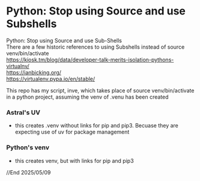# Python: Stop using Source and use Subshells

Python: Stop using Source and use Sub-Shells  
There are a few historic references to using Subshells instead of source venv/bin/activate  
https://kiosk.tm/blog/data/developer-talk-merits-isolation-pythons-virtualnv/  
https://ianbicking.org/  
https://virtualenv.pypa.io/en/stable/  

This repo has my script, inve, which takes place of source venv/bin/activate in a python project, assuming the venv of .venu has been created  

### Astral's UV
- this creates .venv without links for pip and pip3. Becuase they are expecting use of uv for package management

### Python's venv
- this creates venv, but with links for pip and pip3

//End
2025/05/09
